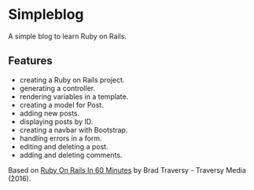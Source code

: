 # Simpleblog

A simple blog to learn Ruby on Rails.

<!-- <p align="center">
    <img src="screenshot.png">
</p> -->

## Features

- creating a Ruby on Rails project.
- generating a controller.
- rendering variables in a template.
- creating a model for Post.
- adding new posts.
- displaying posts by ID.
- creating a navbar with Bootstrap.
- handling errors in a form.
- editing and deleting a post.
- adding and deleting comments.

Based on [Ruby On Rails In 60 Minutes](https://www.youtube.com/watch?v=pPy0GQJLZUM) by Brad Traversy - Traversy Media (2016).
